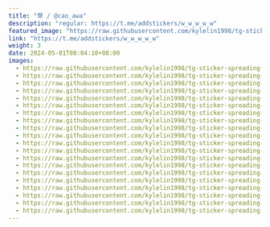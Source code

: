 ```yaml
---
title: "草 / @cao_awa"
description: "regular: https://t.me/addstickers/w_w_w_w_w"
featured_image: "https://raw.githubusercontent.com/kylelin1998/tg-sticker-spreading-worldwide-images/main/img/5ed09920-10a6-4bcb-9644-3c047c9c6b11.jpg"
link: "https://t.me/addstickers/w_w_w_w_w"
weight: 3
date: 2024-05-01T08:04:10+08:00
images:
  - https://raw.githubusercontent.com/kylelin1998/tg-sticker-spreading-worldwide-images/main/img/5ed09920-10a6-4bcb-9644-3c047c9c6b11.jpg
  - https://raw.githubusercontent.com/kylelin1998/tg-sticker-spreading-worldwide-images/main/img/adf9c5d8-7fb9-4b88-a634-c49f1ba28fdf.jpg
  - https://raw.githubusercontent.com/kylelin1998/tg-sticker-spreading-worldwide-images/main/img/7715571e-f840-475d-816c-7a511efc8aa3.jpg
  - https://raw.githubusercontent.com/kylelin1998/tg-sticker-spreading-worldwide-images/main/img/92df2681-875a-4eb9-b8c5-eba5d615003c.jpg
  - https://raw.githubusercontent.com/kylelin1998/tg-sticker-spreading-worldwide-images/main/img/964ccc11-36b8-4432-bbf4-89f92db64e84.jpg
  - https://raw.githubusercontent.com/kylelin1998/tg-sticker-spreading-worldwide-images/main/img/784c0dcb-dd89-43ef-a1c8-92928ba916a3.jpg
  - https://raw.githubusercontent.com/kylelin1998/tg-sticker-spreading-worldwide-images/main/img/f0cd2522-25d1-4436-a2a5-dc34f3e8891a.jpg
  - https://raw.githubusercontent.com/kylelin1998/tg-sticker-spreading-worldwide-images/main/img/3f7fd22d-be43-4b35-8867-4f5b9d91da69.jpg
  - https://raw.githubusercontent.com/kylelin1998/tg-sticker-spreading-worldwide-images/main/img/628937d1-3421-490f-8f8b-94e3c6c5735a.jpg
  - https://raw.githubusercontent.com/kylelin1998/tg-sticker-spreading-worldwide-images/main/img/e047963e-d41b-4c6c-abc8-e757f51f2746.jpg
  - https://raw.githubusercontent.com/kylelin1998/tg-sticker-spreading-worldwide-images/main/img/7c1cf257-03e3-4b73-adc1-9b7b39b038d0.jpg
  - https://raw.githubusercontent.com/kylelin1998/tg-sticker-spreading-worldwide-images/main/img/63658ff5-e2ba-49ee-aa8a-711466f8181e.jpg
  - https://raw.githubusercontent.com/kylelin1998/tg-sticker-spreading-worldwide-images/main/img/088df676-5736-423a-9aea-f1cef49e4e68.jpg
  - https://raw.githubusercontent.com/kylelin1998/tg-sticker-spreading-worldwide-images/main/img/da805bf9-c6d2-41f7-b32d-375edc34a413.jpg
  - https://raw.githubusercontent.com/kylelin1998/tg-sticker-spreading-worldwide-images/main/img/f11d62b1-9668-44b0-9ee7-4338ae0b47d6.jpg
  - https://raw.githubusercontent.com/kylelin1998/tg-sticker-spreading-worldwide-images/main/img/af8a6735-765d-4240-92c6-b292d1e82730.jpg
  - https://raw.githubusercontent.com/kylelin1998/tg-sticker-spreading-worldwide-images/main/img/534edef2-9ce4-4ac7-89c7-ff4444c0739d.jpg
  - https://raw.githubusercontent.com/kylelin1998/tg-sticker-spreading-worldwide-images/main/img/ea6591c2-db3d-40ea-aabc-c3eff59cc7d0.jpg
  - https://raw.githubusercontent.com/kylelin1998/tg-sticker-spreading-worldwide-images/main/img/527ef633-e35f-4fb3-a66c-6e24a4dcea70.jpg
  - https://raw.githubusercontent.com/kylelin1998/tg-sticker-spreading-worldwide-images/main/img/077b3369-2ec5-478c-936a-c64571a7d5f5.jpg
---
```

